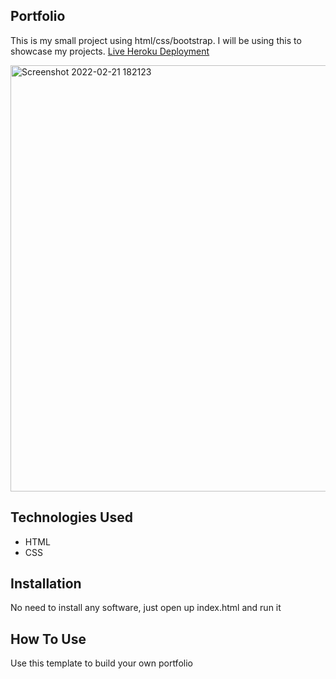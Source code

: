 ## Portfolio
This is my small project using html/css/bootstrap. I will be using this to showcase my projects. 
[Live Heroku Deployment](https://portfolio-kuma.herokuapp.com/)

<img width="682" alt="Screenshot 2022-02-21 182123" src="https://user-images.githubusercontent.com/98871403/155041521-4c09f737-9630-47a4-ac91-516e1d5c1f23.png">


## Technologies Used 
* HTML
* CSS
## Installation
No need to install any software, just open up index.html and run it
## How To Use
Use this template to build your own portfolio


